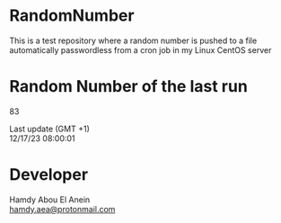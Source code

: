 # RandomNumber    
This is a test repository where a random number is pushed to a file automatically passwordless from a cron job in my Linux CentOS server    
# Random Number of the last run   
83
      
Last update (GMT +1)    
12/17/23 08:00:01
# Developer    
Hamdy Abou El Anein   
hamdy.aea@protonmail.com
